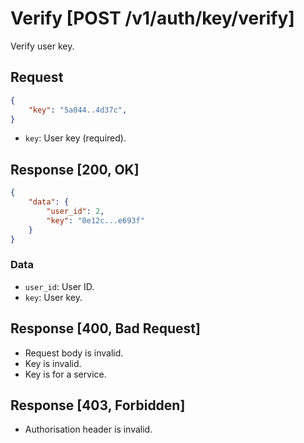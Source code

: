 # Verify [POST /v1/auth/key/verify]

Verify user key.

## Request

```json
{
    "key": "5a044..4d37c",
}
```

- `key`: User key (required).

## Response [200, OK]

```json
{
    "data": {
        "user_id": 2,
        "key": "0e12c...e693f"
    }
}
```

### Data

- `user_id`: User ID.
- `key`: User key.

## Response [400, Bad Request]

- Request body is invalid.
- Key is invalid.
- Key is for a service.

## Response [403, Forbidden]

- Authorisation header is invalid.
